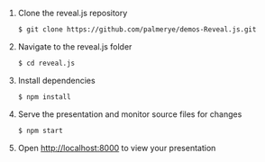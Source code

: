 1. Clone the reveal.js repository
   ```sh
   $ git clone https://github.com/palmerye/demos-Reveal.js.git
   ```

2. Navigate to the reveal.js folder
   ```sh
   $ cd reveal.js
   ```

3. Install dependencies
   ```sh
   $ npm install
   ```

4. Serve the presentation and monitor source files for changes
   ```sh
   $ npm start
   ```

5. Open <http://localhost:8000> to view your presentation